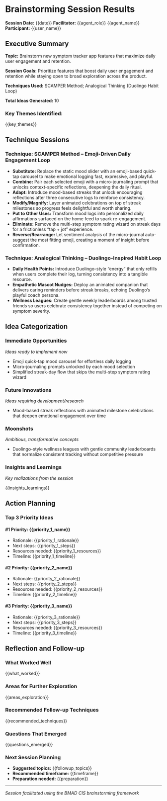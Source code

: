 # Brainstorming Session Results

**Session Date:** {{date}}
**Facilitator:** {{agent_role}} {{agent_name}}
**Participant:** {{user_name}}

## Executive Summary

**Topic:** Brainstorm new symptom tracker app features that maximize daily user engagement and retention.

**Session Goals:** Prioritize features that boost daily user engagement and retention while staying open to broad exploration across the product.

**Techniques Used:** SCAMPER Method; Analogical Thinking (Duolingo Habit Loop)

**Total Ideas Generated:** 10

### Key Themes Identified:

{{key_themes}}

## Technique Sessions

### Technique: SCAMPER Method – Emoji-Driven Daily Engagement Loop

- **Substitute:** Replace the static mood slider with an emoji-based quick-tap carousel to make emotional logging fast, expressive, and playful.
- **Combine:** Pair each selected emoji with a micro-journaling prompt that unlocks context-specific reflections, deepening the daily ritual.
- **Adapt:** Introduce mood-based streaks that unlock encouraging reflections after three consecutive logs to reinforce consistency.
- **Modify/Magnify:** Layer animated celebrations on top of streak milestones so progress feels delightful and worth sharing.
- **Put to Other Uses:** Transform mood logs into personalized daily affirmations surfaced on the home feed to spark re-engagement.
- **Eliminate:** Remove the multi-step symptom rating wizard on streak days for a frictionless “tap + jot” experience.
- **Reverse/Rearrange:** Let sentiment analysis of the micro-journal auto-suggest the most fitting emoji, creating a moment of insight before confirmation.

### Technique: Analogical Thinking – Duolingo-Inspired Habit Loop

- **Daily Health Points:** Introduce Duolingo-style “energy” that only refills when users complete their log, turning consistency into a tangible resource.
- **Empathetic Mascot Nudges:** Deploy an animated companion that delivers caring reminders before streak breaks, echoing Duolingo’s playful coach persona.
- **Wellness Leagues:** Create gentle weekly leaderboards among trusted friends so users celebrate consistency together instead of competing on symptom severity.

## Idea Categorization

### Immediate Opportunities

_Ideas ready to implement now_

- Emoji quick-tap mood carousel for effortless daily logging  
- Micro-journaling prompts unlocked by each mood selection  
- Simplified streak-day flow that skips the multi-step symptom rating wizard

### Future Innovations

_Ideas requiring development/research_

- Mood-based streak reflections with animated milestone celebrations that deepen emotional engagement over time

### Moonshots

_Ambitious, transformative concepts_

- Duolingo-style wellness leagues with gentle community leaderboards that normalize consistent tracking without competitive pressure

### Insights and Learnings

_Key realizations from the session_

{{insights_learnings}}

## Action Planning

### Top 3 Priority Ideas

#### #1 Priority: {{priority_1_name}}

- Rationale: {{priority_1_rationale}}
- Next steps: {{priority_1_steps}}
- Resources needed: {{priority_1_resources}}
- Timeline: {{priority_1_timeline}}

#### #2 Priority: {{priority_2_name}}

- Rationale: {{priority_2_rationale}}
- Next steps: {{priority_2_steps}}
- Resources needed: {{priority_2_resources}}
- Timeline: {{priority_2_timeline}}

#### #3 Priority: {{priority_3_name}}

- Rationale: {{priority_3_rationale}}
- Next steps: {{priority_3_steps}}
- Resources needed: {{priority_3_resources}}
- Timeline: {{priority_3_timeline}}

## Reflection and Follow-up

### What Worked Well

{{what_worked}}

### Areas for Further Exploration

{{areas_exploration}}

### Recommended Follow-up Techniques

{{recommended_techniques}}

### Questions That Emerged

{{questions_emerged}}

### Next Session Planning

- **Suggested topics:** {{followup_topics}}
- **Recommended timeframe:** {{timeframe}}
- **Preparation needed:** {{preparation}}

---

_Session facilitated using the BMAD CIS brainstorming framework_
